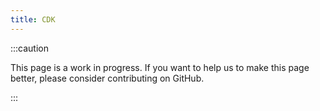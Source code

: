 ```yaml
---
title: CDK
---
```


:::caution

This page is a work in progress. If you want to help us to make this page better, please consider contributing on GitHub.

:::
